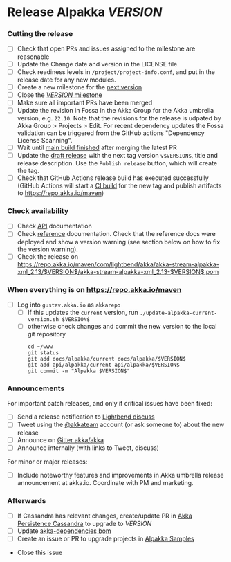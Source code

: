 # Release Alpakka $VERSION$

<!--
# Release Train Issue Template for Alpakka

(Liberally copied and adopted from Scala itself https://github.com/scala/scala-dev/blob/b11cd2e4a4431de7867db6b39362bea8fa6650e7/notes/releases/template.md)

For every release, use the `scripts/create-release-issue.sh` to make a copy of this file named after the release, and expand the variables.

Variables to be expanded in this template:
- $VERSION$=???

Key links:
  - akka/alpakka milestone: https://github.com/akka/alpakka/milestone/?
-->

### Cutting the release

- [ ] Check that open PRs and issues assigned to the milestone are reasonable
- [ ] Update the Change date and version in the LICENSE file.
- [ ] Check readiness levels in `/project/project-info.conf`, and put in the release date for any new modules.
- [ ] Create a new milestone for the [next version](https://github.com/akka/alpakka/milestones)
- [ ] Close the [$VERSION$ milestone](https://github.com/akka/alpakka/milestones?direction=asc&sort=due_date)
- [ ] Make sure all important PRs have been merged
- [ ] Update the revision in Fossa in the Akka Group for the Akka umbrella version, e.g. `22.10`. Note that the revisions for the release is udpated by Akka Group > Projects > Edit. For recent dependency updates the Fossa validation can be triggered from the GitHub actions "Dependency License Scanning".
- [ ] Wait until [main build finished](https://github.com/akka/alpakka/actions) after merging the latest PR
- [ ] Update the [draft release](https://github.com/akka/alpakka/releases) with the next tag version `v$VERSION$`, title and release description. Use the `Publish release` button, which will create the tag.
- [ ] Check that GitHub Actions release build has executed successfully (GitHub Actions will start a [CI build](https://github.com/akka/alpakka/actions) for the new tag and publish artifacts to https://repo.akka.io/maven)

### Check availability

- [ ] Check [API](https://doc.akka.io/api/alpakka/$VERSION$/) documentation
- [ ] Check [reference](https://doc.akka.io/docs/alpakka/$VERSION$/) documentation. Check that the reference docs were deployed and show a version warning (see section below on how to fix the version warning).
- [ ] Check the release on https://repo.akka.io/maven/com/lightbend/akka/akka-stream-alpakka-xml_2.13/$VERSION$/akka-stream-alpakka-xml_2.13-$VERSION$.pom

### When everything is on https://repo.akka.io/maven
  - [ ] Log into `gustav.akka.io` as `akkarepo` 
    - [ ] If this updates the `current` version, run `./update-alpakka-current-version.sh $VERSION$`
    - [ ] otherwise check changes and commit the new version to the local git repository
         ```
         cd ~/www
         git status
         git add docs/alpakka/current docs/alpakka/$VERSION$
         git add api/alpakka/current api/alpakka/$VERSION$
         git commit -m "Alpakka $VERSION$"
         ```

### Announcements

For important patch releases, and only if critical issues have been fixed:

- [ ] Send a release notification to [Lightbend discuss](https://discuss.akka.io)
- [ ] Tweet using the [@akkateam](https://twitter.com/akkateam/) account (or ask someone to) about the new release
- [ ] Announce on [Gitter akka/akka](https://gitter.im/akka/akka)
- [ ] Announce internally (with links to Tweet, discuss)

For minor or major releases:

- [ ] Include noteworthy features and improvements in Akka umbrella release announcement at akka.io. Coordinate with PM and marketing.

### Afterwards

- [ ] If Cassandra has relevant changes, create/update PR in [Akka Persistence Cassandra](https://github.com/akka/akka-persistence-cassandra/) to upgrade to $VERSION$
- [ ] Update [akka-dependencies bom](https://github.com/lightbend/akka-dependencies)
- [ ] Create an issue or PR to upgrade projects in [Alpakka Samples](https://github.com/akka/alpakka-samples)
- Close this issue
